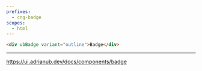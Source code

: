 ```yaml
---
prefixes:
  - cng-badge
scopes:
  - html
---
```


```html
<div ubBadge variant="outline">Badge</div>
```

---

https://ui.adrianub.dev/docs/components/badge
